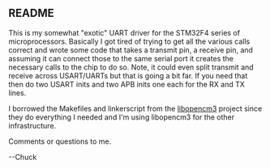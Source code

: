 README
------

This is my somewhat "exotic" UART driver for the STM32F4 series of
microprocessors. Basically I got tired of trying to get all the various
calls correct and wrote some code that takes a transmit pin, a receive pin,
and assuming it can connect those to the same serial port it creates the
necessary calls to the chip to do so. Note, it could even split transmit
and receive across USART/UARTs but that is going a bit far. If you need 
that then do two USART inits and two APB inits one each for the RX and TX 
lines.

I borrowed the Makefiles and linkerscript from the [libopencm3][a] project
since they do everything I needed and I'm using libopencm3 for the other
infrastructure.

[a]:https://github.com/libopencm3/libopencm3

Comments or questions to me.

--Chuck
